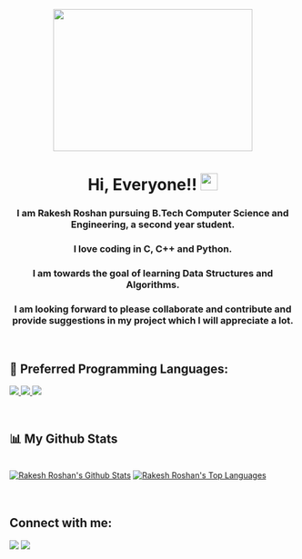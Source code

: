 <p align="center"><img src="https://st3.depositphotos.com/3382541/13326/v/600/depositphotos_133260890-stock-illustration-programmer-sitting-on-big-laptop.jpghttps://mpng.subpng.com/20190702/zjp/kisspng-computer-programming-source-code-computer-software-5d1b385d2a10c8.4890123015620649891723.jpg" height="250px" width="350px"></p>

<h1 align="center">Hi, Everyone!! <img src="https://raw.githubusercontent.com/MartinHeinz/MartinHeinz/master/wave.gif" width="30px"> </h1>
<h3 align="center">I am Rakesh Roshan pursuing B.Tech Computer Science and Engineering, a second year student.</h3>
<h3 align="center">I love coding in C, C++ and Python.</h3>
<h3 align="center">I am towards the goal of learning Data Structures and Algorithms.</h3>
<h3 align="center">I am looking forward to please collaborate and contribute and provide suggestions in my project which I will appreciate a lot.</h3>

<br>

## 🚀 Preferred Programming Languages:

<p align="left"> 
    <a href="https://www.cprogramming.com/" target="_blank"> <img src="https://img.icons8.com/color/50/000000/c-programming.png"/> </a>
    <a href="https://www.learncpp.com/" target="_blank"> <img src="https://img.icons8.com/color/50/000000/c-plus-plus-logo.png"/> </a>
    <a href="https://www.python.org/" target="_blank"> <img src="https://img.icons8.com/color/50/000000/python--v1.png"/> </a>
</p><br>

## 📊 My Github Stats

  <br/>
    <a href="https://github.com/Rakesh9100/github-readme-stats"><img alt=" Rakesh Roshan's Github Stats" src="https://github-readme-stats.vercel.app/api?username=Rakesh9100&show_icons=true&count_private=true&theme=react&hide_border=true&bg_color=0D1117" /></a>
  <a href="https://github.com/Rakesh9100/github-readme-stats"><img alt="Rakesh Roshan's Top Languages" src="https://github-readme-stats.vercel.app/api/top-langs/?username=Rakesh9100&langs_count=8&count_private=true&layout=compact&theme=react&hide_border=true&bg_color=0D1117" /></a>
  <br/>
  

<br/>
<br/>

## Connect with me:
<p align="left">

<a href = "https://www.linkedin.com/in/rakesh-roshan-9100/"><img src="https://img.icons8.com/fluent/48/000000/linkedin.png"/></a>
<a href = "https://www.instagram.com/rakesh250602/"><img src="https://img.icons8.com/fluent/48/000000/instagram-new.png"/></a>

</p>


